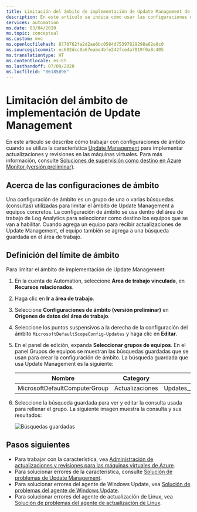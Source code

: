 ```yaml
---
title: Limitación del ámbito de implementación de Update Management de Azure Automation
description: En este artículo se indica cómo usar las configuraciones de ámbito para limitar el ámbito de implementación de Update Management.
services: automation
ms.date: 03/04/2020
ms.topic: conceptual
ms.custom: mvc
ms.openlocfilehash: 8770762fa2d2ae6bc0584d75397829298a62e8c0
ms.sourcegitcommit: ec682dcc0a67eabe4bfe242fce4a7019f0a8c405
ms.translationtype: HT
ms.contentlocale: es-ES
ms.lasthandoff: 07/09/2020
ms.locfileid: "86185898"
---
```

# <a name="limit-update-management-deployment-scope"></a>Limitación del ámbito de implementación de Update Management

En este artículo se describe cómo trabajar con configuraciones de ámbito cuando se utiliza la característica [Update Management](automation-update-management.md) para implementar actualizaciones y revisiones en las máquinas virtuales. Para más información, consulte [Soluciones de supervisión como destino en Azure Monitor (versión preliminar)](../azure-monitor/insights/solution-targeting.md). 

## <a name="about-scope-configurations"></a>Acerca de las configuraciones de ámbito

Una configuración de ámbito es un grupo de una o varias búsquedas (consultas) utilizadas para limitar el ámbito de Update Management a equipos concretos. La configuración de ámbito se usa dentro del área de trabajo de Log Analytics para seleccionar como destino los equipos que se van a habilitar. Cuando agrega un equipo para recibir actualizaciones de Update Management, el equipo también se agrega a una búsqueda guardada en el área de trabajo.

## <a name="set-the-scope-limit"></a>Definición del límite de ámbito

Para limitar el ámbito de implementación de Update Management:

1. En la cuenta de Automation, seleccione **Área de trabajo vinculada**, en **Recursos relacionados**.

2. Haga clic en **Ir a área de trabajo**.

3. Seleccione **Configuraciones de ámbito (versión preliminar)** en **Orígenes de datos del área de trabajo**.

4. Seleccione los puntos suspensivos a la derecha de la configuración del ámbito `MicrosoftDefaultScopeConfig-Updates` y haga clic en **Editar**. 

5. En el panel de edición, expanda **Seleccionar grupos de equipos**. En el panel Grupos de equipos se muestran las búsquedas guardadas que se usan para crear la configuración de ámbito. La búsqueda guardada que usa Update Management es la siguiente:

    |Nombre     |Category  |Alias  |
    |---------|---------|---------|
    |MicrosoftDefaultComputerGroup     | Actualizaciones        | Updates__MicrosoftDefaultComputerGroup         |

6. Seleccione la búsqueda guardada para ver y editar la consulta usada para rellenar el grupo. La siguiente imagen muestra la consulta y sus resultados:

    ![Búsquedas guardadas](media/automation-scope-configurations-update-management/logsearch.png)

## <a name="next-steps"></a>Pasos siguientes

* Para trabajar con la característica, vea [Administración de actualizaciones y revisiones para las máquinas virtuales de Azure](automation-tutorial-update-management.md).
* Para solucionar errores de la característica, consulte [Solución de problemas de Update Management](troubleshoot/update-management.md).
* Para solucionar errores del agente de Windows Update, vea [Solución de problemas del agente de Windows Update](troubleshoot/update-agent-issues.md).
* Para solucionar errores del agente de actualización de Linux, vea [Solución de problemas del agente de actualización de Linux](troubleshoot/update-agent-issues-linux.md).
